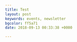 ```yaml
---
title: Test
layout: post
keywords: events, newsletter
bgcolor: ff5a71
date: 2018-09-13 00:33:38 +0000

---
```

